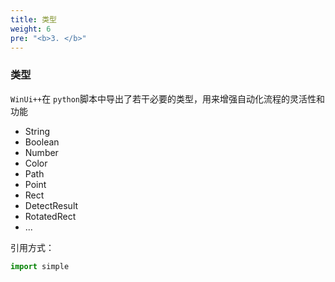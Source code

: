 ```yaml
---
title: 类型
weight: 6
pre: "<b>3. </b>"
---
```


### 类型

`WinUi++`在 `python`脚本中导出了若干必要的类型，用来增强自动化流程的灵活性和功能


* String
* Boolean
* Number
* Color
* Path
* Point
* Rect
* DetectResult
* RotatedRect
* ...


引用方式：

```python
import simple

``` 